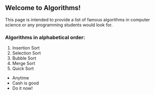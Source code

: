 ## Welcome to Algorithms!

This page is intended to provide a list of famous algorithms in computer science or any programming students would look for.

### Algorithms in alphabetical order:
1. Insertion Sort
2. Selection Sort
3. Bubble Sort
4. Merge Sort
5. Quick Sort

<ul>
<li>Anytime</li>
<li>Cash is good</li>
<li>Do it now!</li>
</ul>
